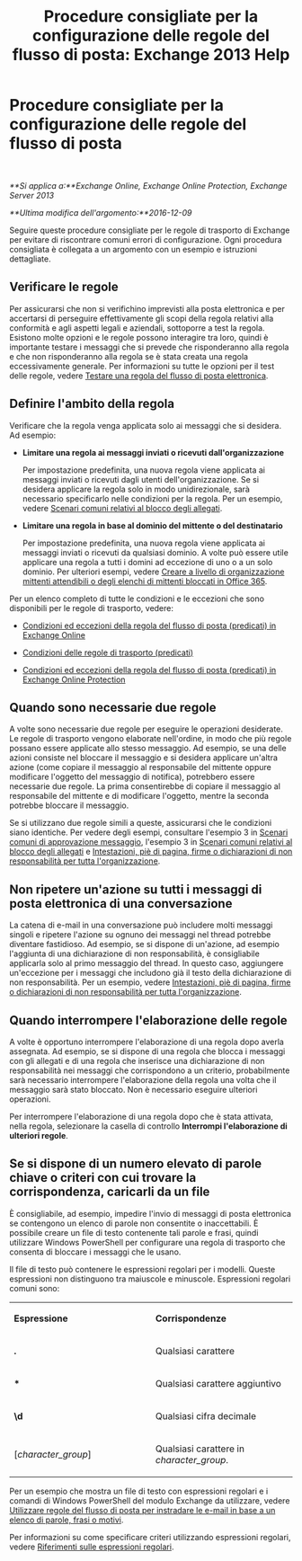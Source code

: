 ﻿---
title: 'Procedure consigliate per la configurazione delle regole del flusso di posta: Exchange 2013 Help'
TOCTitle: Procedure consigliate per la configurazione delle regole del flusso di posta
ms:assetid: abd863c3-c0ce-42f3-9470-a573adc3cbba
ms:mtpsurl: https://technet.microsoft.com/it-it/library/Dn960147(v=EXCHG.150)
ms:contentKeyID: 65211642
ms.date: 04/23/2018
mtps_version: v=EXCHG.150
ms.translationtype: HT
---

# Procedure consigliate per la configurazione delle regole del flusso di posta

 

_**Si applica a:**Exchange Online, Exchange Online Protection, Exchange Server 2013_

_**Ultima modifica dell'argomento:**2016-12-09_

Seguire queste procedure consigliate per le regole di trasporto di Exchange per evitare di riscontrare comuni errori di configurazione. Ogni procedura consigliata è collegata a un argomento con un esempio e istruzioni dettagliate.

## Verificare le regole

Per assicurarsi che non si verifichino imprevisti alla posta elettronica e per accertarsi di perseguire effettivamente gli scopi della regola relativi alla conformità e agli aspetti legali e aziendali, sottoporre a test la regola. Esistono molte opzioni e le regole possono interagire tra loro, quindi è importante testare i messaggi che si prevede che risponderanno alla regola e che non risponderanno alla regola se è stata creata una regola eccessivamente generale. Per informazioni su tutte le opzioni per il test delle regole, vedere [Testare una regola del flusso di posta elettronica](test-a-mail-flow-rule-exchange-2013-help.md).

## Definire l'ambito della regola

Verificare che la regola venga applicata solo ai messaggi che si desidera. Ad esempio:

  - **Limitare una regola ai messaggi inviati o ricevuti dall'organizzazione**
    
    Per impostazione predefinita, una nuova regola viene applicata ai messaggi inviati o ricevuti dagli utenti dell'organizzazione. Se si desidera applicare la regola solo in modo unidirezionale, sarà necessario specificarlo nelle condizioni per la regola. Per un esempio, vedere [Scenari comuni relativi al blocco degli allegati](common-attachment-blocking-scenarios-for-mail-flow-rules-exchange-2013-help.md).

  - **Limitare una regola in base al dominio del mittente o del destinatario**
    
    Per impostazione predefinita, una nuova regola viene applicata ai messaggi inviati o ricevuti da qualsiasi dominio. A volte può essere utile applicare una regola a tutti i domini ad eccezione di uno o a un solo dominio. Per ulteriori esempi, vedere [Creare a livello di organizzazione mittenti attendibili o degli elenchi di mittenti bloccati in Office 365](https://technet.microsoft.com/it-it/library/dn198251\(v=exchg.150\)).

Per un elenco completo di tutte le condizioni e le eccezioni che sono disponibili per le regole di trasporto, vedere:

  - [Condizioni ed eccezioni della regola del flusso di posta (predicati) in Exchange Online](https://technet.microsoft.com/it-it/library/jj919235\(v=exchg.150\))

  - [Condizioni delle regole di trasporto (predicati)](mail-flow-rule-conditions-and-exceptions-predicates-in-exchange-2013-exchange-2013-help.md)

  - [Condizioni ed eccezioni della regola del flusso di posta (predicati) in Exchange Online Protection](https://technet.microsoft.com/it-it/library/jj919234\(v=exchg.150\))

## Quando sono necessarie due regole

A volte sono necessarie due regole per eseguire le operazioni desiderate. Le regole di trasporto vengono elaborate nell'ordine, in modo che più regole possano essere applicate allo stesso messaggio. Ad esempio, se una delle azioni consiste nel bloccare il messaggio e si desidera applicare un'altra azione (come copiare il messaggio al responsabile del mittente oppure modificare l'oggetto del messaggio di notifica), potrebbero essere necessarie due regole. La prima consentirebbe di copiare il messaggio al responsabile del mittente e di modificare l'oggetto, mentre la seconda potrebbe bloccare il messaggio.

Se si utilizzano due regole simili a queste, assicurarsi che le condizioni siano identiche. Per vedere degli esempi, consultare l'esempio 3 in [Scenari comuni di approvazione messaggio](common-message-approval-scenarios-exchange-2013-help.md), l'esempio 3 in [Scenari comuni relativi al blocco degli allegati](common-attachment-blocking-scenarios-for-mail-flow-rules-exchange-2013-help.md) e [Intestazioni, piè di pagina, firme o dichiarazioni di non responsabilità per tutta l'organizzazione](organization-wide-disclaimers-signatures-footers-or-headers-exchange-online-help.md).

## Non ripetere un'azione su tutti i messaggi di posta elettronica di una conversazione

La catena di e-mail in una conversazione può includere molti messaggi singoli e ripetere l'azione su ognuno dei messaggi nel thread potrebbe diventare fastidioso. Ad esempio, se si dispone di un'azione, ad esempio l'aggiunta di una dichiarazione di non responsabilità, è consigliabile applicarla solo al primo messaggio del thread. In questo caso, aggiungere un'eccezione per i messaggi che includono già il testo della dichiarazione di non responsabilità. Per un esempio, vedere [Intestazioni, piè di pagina, firme o dichiarazioni di non responsabilità per tutta l'organizzazione](organization-wide-disclaimers-signatures-footers-or-headers-exchange-online-help.md).

## Quando interrompere l'elaborazione delle regole

A volte è opportuno interrompere l'elaborazione di una regola dopo averla assegnata. Ad esempio, se si dispone di una regola che blocca i messaggi con gli allegati e di una regola che inserisce una dichiarazione di non responsabilità nei messaggi che corrispondono a un criterio, probabilmente sarà necessario interrompere l'elaborazione della regola una volta che il messaggio sarà stato bloccato. Non è necessario eseguire ulteriori operazioni.

Per interrompere l'elaborazione di una regola dopo che è stata attivata, nella regola, selezionare la casella di controllo **Interrompi l'elaborazione di ulteriori regole**.

## Se si dispone di un numero elevato di parole chiave o criteri con cui trovare la corrispondenza, caricarli da un file

È consigliabile, ad esempio, impedire l'invio di messaggi di posta elettronica se contengono un elenco di parole non consentite o inaccettabili. È possibile creare un file di testo contenente tali parole e frasi, quindi utilizzare Windows PowerShell per configurare una regola di trasporto che consenta di bloccare i messaggi che le usano.

Il file di testo può contenere le espressioni regolari per i modelli. Queste espressioni non distinguono tra maiuscole e minuscole. Espressioni regolari comuni sono:


<table>
<colgroup>
<col style="width: 50%" />
<col style="width: 50%" />
</colgroup>
<tbody>
<tr class="odd">
<td><p><strong>Espressione</strong></p></td>
<td><p><strong>Corrispondenze</strong></p></td>
</tr>
<tr class="even">
<td><p><strong>.</strong></p></td>
<td><p>Qualsiasi carattere</p></td>
</tr>
<tr class="odd">
<td><p><strong>*</strong></p></td>
<td><p>Qualsiasi carattere aggiuntivo</p></td>
</tr>
<tr class="even">
<td><p><strong>\d</strong></p></td>
<td><p>Qualsiasi cifra decimale</p></td>
</tr>
<tr class="odd">
<td><p>[<em>character_group</em>]</p></td>
<td><p>Qualsiasi carattere in <em>character_group</em>.</p></td>
</tr>
</tbody>
</table>


Per un esempio che mostra un file di testo con espressioni regolari e i comandi di Windows PowerShell del modulo Exchange da utilizzare, vedere [Utilizzare regole del flusso di posta per instradare le e-mail in base a un elenco di parole, frasi o motivi](use-mail-flow-rules-to-route-email-based-on-a-list-of-words-phrases-or-patterns-exchange-2013-help.md).

Per informazioni su come specificare criteri utilizzando espressioni regolari, vedere [Riferimenti sulle espressioni regolari](https://go.microsoft.com/fwlink/p/?linkid=532394).


